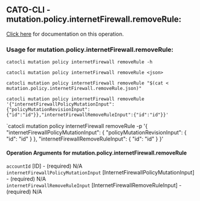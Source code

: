 
## CATO-CLI - mutation.policy.internetFirewall.removeRule:
[Click here](https://api.catonetworks.com/documentation/#mutation-mutation.policy.internetFirewall.removeRule) for documentation on this operation.

### Usage for mutation.policy.internetFirewall.removeRule:

`catocli mutation policy internetFirewall removeRule -h`

`catocli mutation policy internetFirewall removeRule <json>`

`catocli mutation policy internetFirewall removeRule "$(cat < mutation.policy.internetFirewall.removeRule.json)"`

`catocli mutation policy internetFirewall removeRule '{"internetFirewallPolicyMutationInput":{"policyMutationRevisionInput":{"id":"id"}},"internetFirewallRemoveRuleInput":{"id":"id"}}'`

`catocli mutation policy internetFirewall removeRule -p '{
    "internetFirewallPolicyMutationInput": {
        "policyMutationRevisionInput": {
            "id": "id"
        }
    },
    "internetFirewallRemoveRuleInput": {
        "id": "id"
    }
}'


#### Operation Arguments for mutation.policy.internetFirewall.removeRule ####

`accountId` [ID] - (required) N/A    
`internetFirewallPolicyMutationInput` [InternetFirewallPolicyMutationInput] - (required) N/A    
`internetFirewallRemoveRuleInput` [InternetFirewallRemoveRuleInput] - (required) N/A    
